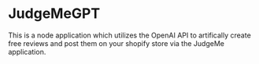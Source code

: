 # JudgeMeGPT

This is a node application which utilizes the OpenAI API to artifically create free reviews and post them on your shopify store via the JudgeMe application. 
